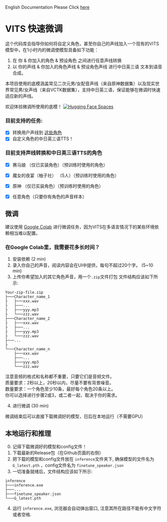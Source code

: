 English Documentation Please Click [here](https://github.com/Plachtaa/VITS-fast-fine-tuning/blob/main/README_EN.md)
# VITS 快速微调
这个代码库会指导你如何将自定义角色，甚至你自己的声线加入一个现有的VITS模型中，在1小时内的微调使模型具备如下功能：  
1. 在 你 & 你加入的角色 & 预设角色 之间进行任意声线转换
2. 以 你的声线 & 你加入的角色声线 & 预设角色声线 进行中日英三语 文本到语音合成。  

本项目使用的底模涵盖常见二次元男/女配音声线（来自原神数据集）以及现实世界常见男/女声线（来自VCTK数据集），支持中日英三语，保证能够在微调时快速适应新的声线。

欢迎体验微调所使用的底模！ 
[![Hugging Face Spaces](https://img.shields.io/badge/%F0%9F%A4%97%20Hugging%20Face-Spaces-blue)](https://huggingface.co/spaces/Plachta/VITS-Umamusume-voice-synthesizer)

### 目前支持的任务:
- [x] 转换用户声线到 [这些角色](https://github.com/SongtingLiu/VITS_voice_conversion/blob/main/configs/finetune_speaker.json)
- [x] 自定义角色的中日英三语TTS！

### 目前支持声线转换和中日英三语TTS的角色
- [x] 赛马娘 （仅已实装角色）（预训练时使用的角色）
- [x] 魔女的夜宴（柚子社） （5人）（预训练时使用的角色）
- [x] 原神 （仅已实装角色）（预训练时使用的角色）
- [x] 任意角色（只要你有角色的声音样本）




## 微调
建议使用 [Google Colab](https://colab.research.google.com/drive/1omMhfYKrAAQ7a6zOCsyqpla-wU-QyfZn?usp=sharing)
进行微调任务，因为VITS在多语言情况下的某些环境依赖相当难以配置。
### 在Google Colab里，我需要花多长时间？
1. 安装依赖 (2 min)
2. 录入你自己的声音，阅读内容会在UI中提供，每句不超过20个字。 (5~10 min)
3. 上传你希望加入的其它角色声音，用一个`.zip`文件打包
文件结构应该如下所示:
```
Your-zip-file.zip
├───Character_name_1
├   ├───xxx.wav
├   ├───...
├   ├───yyy.mp3
├   └───zzz.wav
├───Character_name_2
├   ├───xxx.wav
├   ├───...
├   ├───yyy.mp3
├   └───zzz.wav
├───...
├
└───Character_name_n
    ├───xxx.wav
    ├───...
    ├───yyy.mp3
    └───zzz.wav
```
注意音频的格式和名称都不重要，只要它们是音频文件。  
质量要求：2秒以上，20秒以内，尽量不要有背景噪音。  
数量要求：一个角色至少10条，最好每个角色20条以上。  
你可以选择进行步骤2或3，或二者一起，取决于你的需求。  

4. 进行微调 (30 min)  

微调结束后可以直接下载微调好的模型，日后在本地运行（不需要GPU）

## 本地运行和推理
0. 记得下载微调好的模型和config文件！
1. 下载最新的Release包（在Github页面的右侧）
2. 把下载的模型和config文件放在 `inference`文件夹下, 确保模型的文件名为 `G_latest.pth` ，config文件名为 `finetune_speaker.json`
3. 一切准备就绪后，文件结构应该如下所示:
```shell
inference
├───inference.exe
├───...
├───finetune_speaker.json
└───G_latest.pth
```
4. 运行 `inference.exe`, 浏览器会自动弹出窗口, 注意其所在路径不能有中文字符或者空格.

